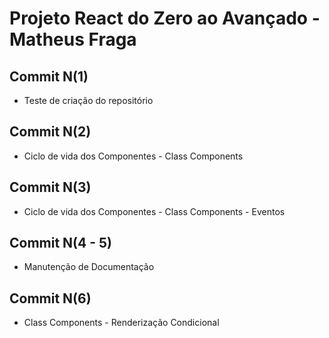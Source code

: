 # Projeto React do Zero ao Avançado - Matheus Fraga

## Commit N(1)
- Teste de criação do repositório

## Commit N(2)
- Ciclo de vida dos Componentes - Class Components

## Commit N(3)
- Ciclo de vida dos Componentes - Class Components - Eventos

## Commit N(4 - 5)
- Manutenção de Documentação

## Commit N(6)
- Class Components - Renderização Condicional

